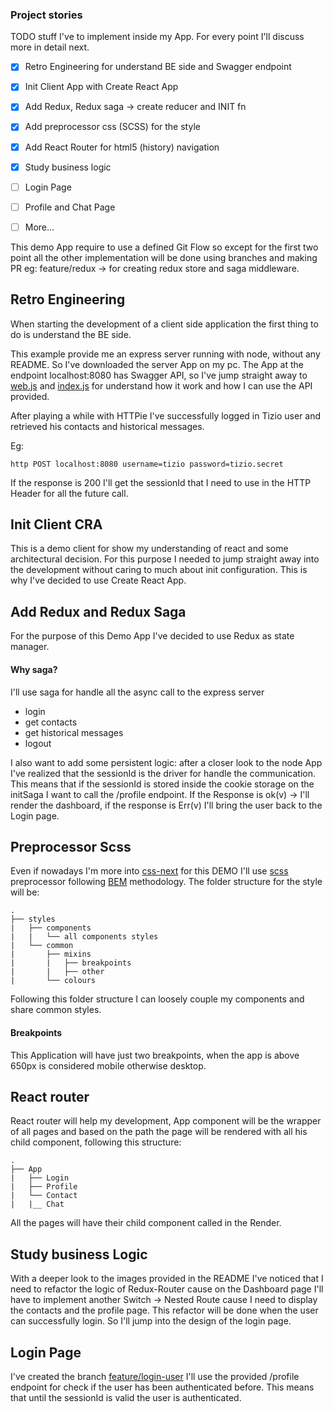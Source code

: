 ### Project stories

TODO stuff I've to implement inside my App. For every point I'll discuss more in detail next.

- [x] Retro Engineering for understand BE side and Swagger endpoint
- [x] Init Client App with Create React App
- [x] Add Redux, Redux saga -> create reducer and INIT fn
- [x] Add preprocessor css (SCSS) for the style
- [x] Add React Router for html5 (history) navigation
- [x] Study business logic
- [ ] Login Page
- [ ] Profile and Chat Page
- [ ] More...


This demo App require to use a defined Git Flow so except for the first two point all the other implementation
will be done using branches and making PR eg: feature/redux -> for creating redux store and saga middleware.

## Retro Engineering


When starting the development of a client side application the first thing to do is understand the BE side.

This example provide me an express server running with node, without any README. So I've downloaded the server App 
on my pc. The App at the endpoint localhost:8080 has Swagger API, so I've jump straight away to 
[web.js](https://github.com/bemindinteractive/chat-server-challenge/blob/master/web.js) and 
[index.js](https://github.com/bemindinteractive/chat-server-challenge/blob/master/lib/index.js) for understand how it 
work and how I can use the API provided.

After playing a while with HTTPie I've successfully logged in Tizio user and retrieved his contacts and historical messages.

Eg:
```shell script
http POST localhost:8080 username=tizio password=tizio.secret
```

If the response is 200 I'll get the sessionId that I need to use in the HTTP Header for all the future call.


## Init Client CRA


This is a demo client for show my understanding of react and some architectural decision. For this purpose
I needed to jump straight away into the development without caring to much about init configuration.
This is why I've decided to use Create React App.


## Add Redux and Redux Saga


For the purpose of this Demo App I've decided to use Redux as state manager.

#### Why saga? 

I'll use saga for handle all the async call to the express server
 - login
 - get contacts
 - get historical messages
 - logout
 
I also want to add some persistent logic: after a closer look to the node App I've realized that
the sessionId is the driver for handle the communication. This means that if the sessionId is stored 
inside the cookie storage on the initSaga I want to call the /profile endpoint. 
If the Response is ok(v) -> I'll render the dashboard, if the response is Err(v) I'll bring the user back to
the Login page.

## Preprocessor Scss

Even if nowadays I'm more into [css-next](https://cssnext.github.io/) for this DEMO I'll use
[scss](https://sass-lang.com/) preprocessor following [BEM](https://en.bem.info/methodology/quick-start/) methodology.
The folder structure for the style will be:

```
.
├── styles
|   ├── components
|   |   └── all components styles
|   └── common
|       ├── mixins
|       |   ├── breakpoints
|       |   ├── other
|       └── colours
```

Following this folder structure I can loosely couple my components and share common styles.


#### Breakpoints

This Application will have just two breakpoints, when the app is above 
650px is considered mobile otherwise desktop.


## React router

React router will help my development, App component will be the wrapper of all pages and based on the path the page
will be rendered with all his child component, following this structure:

```
.
├── App
|   ├── Login
|   ├── Profile
|   └── Contact
|   |__ Chat
```

All the pages will have their child component called in the Render.


## Study business Logic

With a deeper look to the images provided in the README I've noticed that I need to refactor the logic of Redux-Router
cause on the Dashboard page I'll have to implement another Switch -> Nested Route cause I need to display the contacts
and the profile page.
This refactor will be done when the user can successfully login. So I'll jump into the design of the login page.


## Login Page

I've created the branch [feature/login-user](https://github.com/erik18xk/chat-client-challenge/commit/62e017003807c2ee3da16f8af16f667d774e32ed)
I'll use the provided /profile endpoint for check if the user has been authenticated before. This means that until the 
sessionId is valid the user is authenticated.